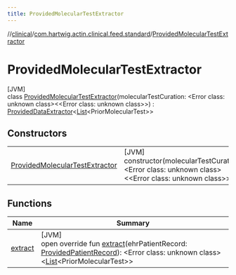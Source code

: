```yaml
---
title: ProvidedMolecularTestExtractor
---
```

//[clinical](../../../index.html)/[com.hartwig.actin.clinical.feed.standard](../index.html)/[ProvidedMolecularTestExtractor](index.html)



# ProvidedMolecularTestExtractor



[JVM]\
class [ProvidedMolecularTestExtractor](index.html)(molecularTestCuration: &lt;Error class: unknown class&gt;&lt;&lt;Error class: unknown class&gt;&gt;) : [ProvidedDataExtractor](../-provided-data-extractor/index.html)&lt;[List](https://kotlinlang.org/api/latest/jvm/stdlib/kotlin.collections/-list/index.html)&lt;PriorMolecularTest&gt;&gt;



## Constructors


| | |
|---|---|
| [ProvidedMolecularTestExtractor](-provided-molecular-test-extractor.html) | [JVM]<br>constructor(molecularTestCuration: &lt;Error class: unknown class&gt;&lt;&lt;Error class: unknown class&gt;&gt;) |


## Functions


| Name | Summary |
|---|---|
| [extract](extract.html) | [JVM]<br>open override fun [extract](extract.html)(ehrPatientRecord: [ProvidedPatientRecord](../-provided-patient-record/index.html)): &lt;Error class: unknown class&gt;&lt;[List](https://kotlinlang.org/api/latest/jvm/stdlib/kotlin.collections/-list/index.html)&lt;PriorMolecularTest&gt;&gt; |

